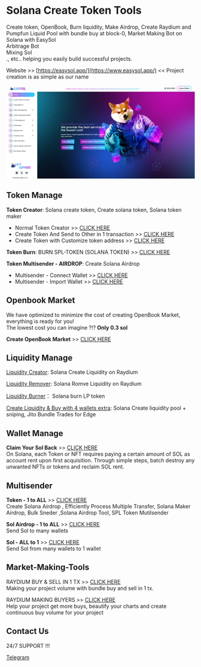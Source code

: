 # Solana Create Token Tools

Create token, OpenBook, Burn liquidity, Make Airdrop, Create Raydium and Pumpfun Liquid Pool with bundle buy at block-0, Market Making Bot on Solana with EasySol <br>
Arbitrage Bot <br>
Mixing Sol <br>
., etc.. helping you easily build successful projects.

Website >> [https://easysol.app/](https://www.easysol.app/) << Project creation is as simple as our name

![image](/HOMEPAGE.jpg)

## Token Manage
**Token Creator**: Solana create token, Create solana token, Solana token maker
- Normal Token Creator >> [CLICK HERE](https://www.easysol.app/createnametoken)
- Create Token And Send to Other in 1 transaction >> [CLICK HERE](https://www.easysol.app/createnametoken)
- Create Token with Customize token address >> [CLICK HERE](https://www.easysol.app/createnametoken)

**Token Burn**: BURN SPL-TOKEN (SOLANA TOKEN) >> [CLICK HERE](https://www.easysol.app/burntoken)

**Token Multisender - AIRDROP**: Create Solana Airdrop
- Multisender - Connect Wallet >> [CLICK HERE](https://www.easysol.app/multisender)
- Multisender - Import Wallet >> [CLICK HERE](https://www.easysol.app/tokensender)

## Openbook Market 
We have optimized to minimize the cost of creating OpenBook Market, everything is ready for you! <br>
The lowest cost you can imagine ?!? **Only 0.3 sol**

**Create OpenBook Market** >> [CLICK HERE](https://www.easysol.app/openbook)

## Liquidity Manage

[Liquidity Creator](https://www.easysol.app/createlp): Solana Create Liquidity on Raydium

[Liquidity Remover](https://www.easysol.app/removelp): Solana Romve Liquidity on Raydium

[Liquidity Burner](https://www.easysol.app/burnliquidity)： Solana burn LP token

[Create Liquidity & Buy with 4 wallets extra](https://www.easysol.app/createandsnipelp): Solana Create liquidity pool + sniping, Jito Bundle Trades for Edge

## Wallet Manage

**Claim Your Sol Back** >> [CLICK HERE](https://www.easysol.app/cleanwallets) <br> On Solana, each Token or NFT requires paying a certain amount of SOL as account rent upon first acquisition. Through simple steps, batch destroy any unwanted NFTs or tokens and reclaim SOL rent.


## Multisender

**Token - 1 to ALL** >> [CLICK HERE](https://www.easysol.app/multisender) <br> Create Solana Airdrop , Efficiently Process Multiple Transfer, Solana Maker Airdrop, Bulk Sneder ,Solana Airdrop Tool, SPL Token Mutilsender

**Sol Airdrop - 1 to ALL** >> [CLICK HERE](https://www.easysol.app/sendsol-onetoall) <br>Send Sol to many wallets

**Sol - ALL to 1** >> [CLICK HERE](https://www.easysol.app/sendsol-alltoone) <br> Send Sol from many wallets to 1 wallet

## Market-Making-Tools

RAYDIUM BUY & SELL IN 1 TX >> [CLICK HERE](https://www.easysol.app/raydium1tx) <br>
Making your project volume with bundle buy and sell in 1 tx.

RAYDIUM MAKING BUYERS >> [CLICK HERE](https://www.easysol.app/raydiumtx) <br>
Help your project get more buys, beautify your charts and create continuous buy volume for your project

## Contact Us
24/7 SUPPORT !!!

[Telegram](https://t.me/Moonboy459)




